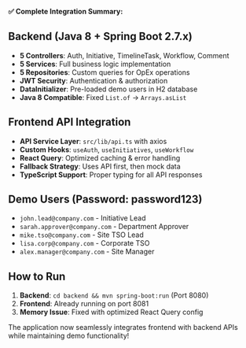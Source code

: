 **✅ Complete Integration Summary:**

## Backend (Java 8 + Spring Boot 2.7.x)
- **5 Controllers**: Auth, Initiative, TimelineTask, Workflow, Comment
- **5 Services**: Full business logic implementation  
- **5 Repositories**: Custom queries for OpEx operations
- **JWT Security**: Authentication & authorization
- **DataInitializer**: Pre-loaded demo users in H2 database
- **Java 8 Compatible**: Fixed `List.of` → `Arrays.asList`

## Frontend API Integration
- **API Service Layer**: `src/lib/api.ts` with axios
- **Custom Hooks**: `useAuth`, `useInitiatives`, `useWorkflow`
- **React Query**: Optimized caching & error handling
- **Fallback Strategy**: Uses API first, then mock data
- **TypeScript Support**: Proper typing for all API responses

## Demo Users (Password: password123)
- `john.lead@company.com` - Initiative Lead
- `sarah.approver@company.com` - Department Approver  
- `mike.tso@company.com` - Site TSO Lead
- `lisa.corp@company.com` - Corporate TSO
- `alex.manager@company.com` - Site Manager

## How to Run
1. **Backend**: `cd backend && mvn spring-boot:run` (Port 8080)
2. **Frontend**: Already running on port 8081
3. **Memory Issue**: Fixed with optimized React Query config

The application now seamlessly integrates frontend with backend APIs while maintaining demo functionality!